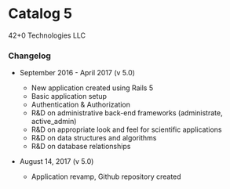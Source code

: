 # Catalog 5
42+0 Technologies LLC

### Changelog

- September 2016 - April 2017 (v 5.0)
  - New application created using Rails 5
  - Basic application setup
  - Authentication & Authorization
  - R&D on administrative back-end frameworks (administrate, active_admin)
  - R&D on appropriate look and feel for scientific applications
  - R&D on data structures and algorithms
  - R&D on database relationships


- August 14, 2017 (v 5.0)
  - Application revamp, Github repository created
